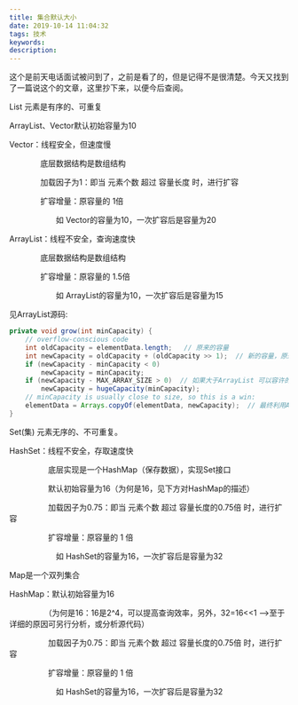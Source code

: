 ```yaml
---
title: 集合默认大小
date: 2019-10-14 11:04:32
tags: 技术
keywords:
description:
---
```


这个是前天电话面试被问到了，之前是看了的，但是记得不是很清楚。今天又找到了一篇说这个的文章，这里抄下来，以便今后查阅。



<!--more-->



List 元素是有序的、可重复

ArrayList、Vector默认初始容量为10

Vector：线程安全，但速度慢

　　　　底层数据结构是数组结构

　　　　加载因子为1：即当 元素个数 超过 容量长度 时，进行扩容

　　　　扩容增量：原容量的 1倍

　　　　　　如 Vector的容量为10，一次扩容后是容量为20

ArrayList：线程不安全，查询速度快

　　　　底层数据结构是数组结构

　　　　扩容增量：原容量的 1.5倍

　　　　　　如 ArrayList的容量为10，一次扩容后是容量为15

见ArrayList源码:

```java
private void grow(int minCapacity) {
    // overflow-conscious code
    int oldCapacity = elementData.length;   // 原来的容量
    int newCapacity = oldCapacity + (oldCapacity >> 1);  // 新的容量，原来容量的1.5倍。
    if (newCapacity - minCapacity < 0)
        newCapacity = minCapacity;
    if (newCapacity - MAX_ARRAY_SIZE > 0)  // 如果大于ArrayList 可以容许的最大容量，则设置为最大容量。
        newCapacity = hugeCapacity(minCapacity);
    // minCapacity is usually close to size, so this is a win:
    elementData = Arrays.copyOf(elementData, newCapacity);  // 最终利用Arrays.coppy 进行扩容，生成一个1.5倍元素的数组。（即例子中的15个元素的数组。）
}
```

Set(集) 元素无序的、不可重复。

HashSet：线程不安全，存取速度快

　　　　　底层实现是一个HashMap（保存数据），实现Set接口

　　　　　默认初始容量为16（为何是16，见下方对HashMap的描述）

　　　　　加载因子为0.75：即当 元素个数 超过 容量长度的0.75倍 时，进行扩容

　　　　　扩容增量：原容量的 1 倍

　　　　　　如 HashSet的容量为16，一次扩容后是容量为32

 

Map是一个双列集合

HashMap：默认初始容量为16

　　　　　（为何是16：16是2^4，可以提高查询效率，另外，32=16<<1       -->至于详细的原因可另行分析，或分析源代码）

　　　　　加载因子为0.75：即当 元素个数 超过 容量长度的0.75倍 时，进行扩容

　　　　　扩容增量：原容量的 1 倍

　　　　　　如 HashSet的容量为16，一次扩容后是容量为32
